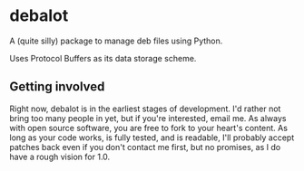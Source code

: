 ﻿debalot
=======

A (quite silly) package to manage deb files using Python.

Uses Protocol Buffers as its data storage scheme.


## Getting involved
Right now, debalot is in the earliest stages of development. I'd rather not
bring too many people in yet, but if you're interested, email me.
As always with open source software, you are free to fork to your heart's
content. As long as your code works, is fully tested, and is readable, I'll
probably accept patches back even if you don't contact me first, but no
promises, as I do have a rough vision for 1.0.

